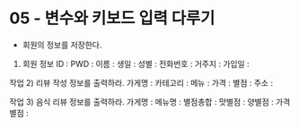 # 05 - 변수와 키보드 입력 다루기

- 회원의 정보를 저장한다.
1) 회원 정보
ID :
PWD : 
이름 : 
생일 :
성별 : 
전화번호 : 
거주지 : 
가입일 :

작업 2) 리뷰 작성 정보를 출력하라.
가게명 : 
카테고리 : 
메뉴 : 
가격 : 
별점 : 
주소 : 


작업 3) 음식 리뷰 정보를 출력하라.
가게명 :
메뉴명 : 
별점총합 :
맛별점 :
양별점 : 
가격별점 : 